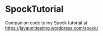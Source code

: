 # SpockTutorial
Companion code to my Spock tutorial at https://javaunittesting.wordpress.com/spock/
